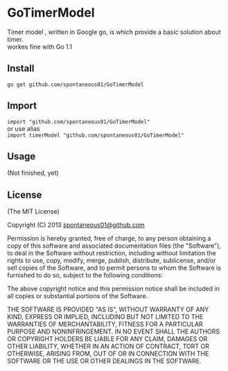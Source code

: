 GoTimerModel
==============

Timer model , written in Google go, is which provide a basic solution about timer.  
workes fine with Go 1.1 

## Install

`go get github.com/spontaneous01/GoTimerModel`

## Import

`import "github.com/spontaneous01/GoTimerModel" `  
or use alias  
`import timerModel "github.com/spontaneous01/GoTimerModel"`  

## Usage

(Not finished, yet)

## License

(The MIT License)

Copyright (C) 2013 spontaneous01@github.com

Permission is hereby granted, free of charge, to any person obtaining a copy of this software and associated documentation files (the "Software"), to deal in the Software without restriction, including without limitation the rights to use, copy, modify, merge, publish, distribute, sublicense, and/or sell copies of the Software, and to permit persons to whom the Software is furnished to do so, subject to the following conditions:

The above copyright notice and this permission notice shall be included in all copies or substantial portions of the Software.

THE SOFTWARE IS PROVIDED "AS IS", WITHOUT WARRANTY OF ANY KIND, EXPRESS OR IMPLIED, INCLUDING BUT NOT LIMITED TO THE WARRANTIES OF MERCHANTABILITY, FITNESS FOR A PARTICULAR PURPOSE AND NONINFRINGEMENT. IN NO EVENT SHALL THE AUTHORS OR COPYRIGHT HOLDERS BE LIABLE FOR ANY CLAIM, DAMAGES OR OTHER LIABILITY, WHETHER IN AN ACTION OF CONTRACT, TORT OR OTHERWISE, ARISING FROM, OUT OF OR IN CONNECTION WITH THE SOFTWARE OR THE USE OR OTHER DEALINGS IN THE SOFTWARE.
